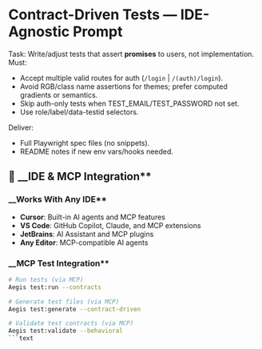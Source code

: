<!--
@aegisBlueprint: planning-optimization
@version: 2.5.0
@mode: lean
@intent: IDE-agnostic contract-driven test generation prompt
@context: Works with Cursor, VS Code, and any MCP-compatible AI agent
-->

# Contract-Driven Tests — IDE-Agnostic Prompt

Task: Write/adjust tests that assert __promises__ to users, not implementation. Must:

- Accept multiple valid routes for auth (`/login` | `/(auth)/login`).
- Avoid RGB/class name assertions for themes; prefer computed gradients or semantics.
- Skip auth-only tests when TEST_EMAIL/TEST_PASSWORD not set.
- Use role/label/data-testid selectors.

Deliver:

- Full Playwright spec files (no snippets).
- README notes if new env vars/hooks needed.

## 🎯 __IDE & MCP Integration**

### __Works With Any IDE**

- __Cursor__: Built-in AI agents and MCP features
- __VS Code__: GitHub Copilot, Claude, and MCP extensions
- __JetBrains__: AI Assistant and MCP plugins
- __Any Editor__: MCP-compatible AI agents

### __MCP Test Integration**

```bash
# Run tests (via MCP)
Aegis test:run --contracts

# Generate test files (via MCP)
Aegis test:generate --contract-driven

# Validate test contracts (via MCP)
Aegis test:validate --behavioral
```text
